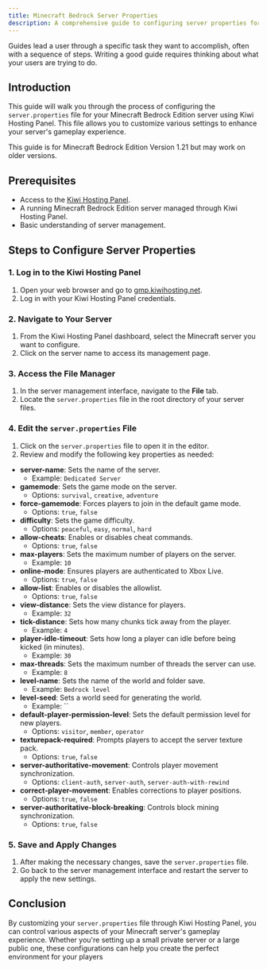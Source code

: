 ```yaml
---
title: Minecraft Bedrock Server Properties
description: A comprehensive guide to configuring server properties for Minecraft Bedrock Edition using Kiwi Hosting Panel.
---
```


Guides lead a user through a specific task they want to accomplish, often with a sequence of steps. Writing a good guide requires thinking about what your users are trying to do.

## Introduction

This guide will walk you through the process of configuring the `server.properties` file for your Minecraft Bedrock Edition server using Kiwi Hosting Panel. This file allows you to customize various settings to enhance your server's gameplay experience.

This guide is for Minecraft Bedrock Edition Version 1.21 but may work on older versions.

## Prerequisites

-   Access to the [Kiwi Hosting Panel](https://gmp.kiwihosting.net).
-   A running Minecraft Bedrock Edition server managed through Kiwi Hosting Panel.
-   Basic understanding of server management.

## Steps to Configure Server Properties

### 1. Log in to the Kiwi Hosting Panel

1. Open your web browser and go to [gmp.kiwihosting.net](https://gmp.kiwihosting.net).
2. Log in with your Kiwi Hosting Panel credentials.

### 2. Navigate to Your Server

1. From the Kiwi Hosting Panel dashboard, select the Minecraft server you want to configure.
2. Click on the server name to access its management page.

### 3. Access the File Manager

1. In the server management interface, navigate to the **File** tab.
2. Locate the `server.properties` file in the root directory of your server files.

### 4. Edit the `server.properties` File

1. Click on the `server.properties` file to open it in the editor.
2. Review and modify the following key properties as needed:

-   **server-name**: Sets the name of the server.
    -   Example: `Dedicated Server`
-   **gamemode**: Sets the game mode on the server.
    -   Options: `survival`, `creative`, `adventure`
-   **force-gamemode**: Forces players to join in the default game mode.
    -   Options: `true`, `false`
-   **difficulty**: Sets the game difficulty.
    -   Options: `peaceful`, `easy`, `normal`, `hard`
-   **allow-cheats**: Enables or disables cheat commands.
    -   Options: `true`, `false`
-   **max-players**: Sets the maximum number of players on the server.
    -   Example: `10`
-   **online-mode**: Ensures players are authenticated to Xbox Live.
    -   Options: `true`, `false`
-   **allow-list**: Enables or disables the allowlist.
    -   Options: `true`, `false`
-   **view-distance**: Sets the view distance for players.
    -   Example: `32`
-   **tick-distance**: Sets how many chunks tick away from the player.
    -   Example: `4`
-   **player-idle-timeout**: Sets how long a player can idle before being kicked (in minutes).
    -   Example: `30`
-   **max-threads**: Sets the maximum number of threads the server can use.
    -   Example: `8`
-   **level-name**: Sets the name of the world and folder save.
    -   Example: `Bedrock level`
-   **level-seed**: Sets a world seed for generating the world.
    -   Example: ``
-   **default-player-permission-level**: Sets the default permission level for new players.
    -   Options: `visitor`, `member`, `operator`
-   **texturepack-required**: Prompts players to accept the server texture pack.
    -   Options: `true`, `false`
-   **server-authoritative-movement**: Controls player movement synchronization.
    -   Options: `client-auth`, `server-auth`, `server-auth-with-rewind`
-   **correct-player-movement**: Enables corrections to player positions.
    -   Options: `true`, `false`
-   **server-authoritative-block-breaking**: Controls block mining synchronization.
    -   Options: `true`, `false`

### 5. Save and Apply Changes

1. After making the necessary changes, save the `server.properties` file.
2. Go back to the server management interface and restart the server to apply the new settings.

## Conclusion

By customizing your `server.properties` file through Kiwi Hosting Panel, you can control various aspects of your Minecraft server's gameplay experience. Whether you're setting up a small private server or a large public one, these configurations can help you create the perfect environment for your players